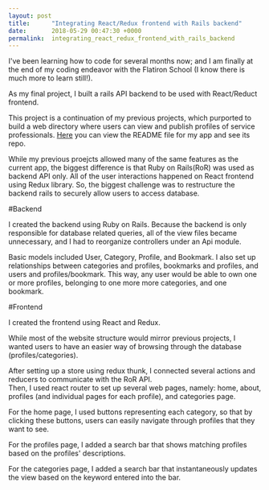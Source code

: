 ```yaml
---
layout: post
title:      "Integrating React/Redux frontend with Rails backend"
date:       2018-05-29 00:47:30 +0000
permalink:  integrating_react_redux_frontend_with_rails_backend
---
```



I've been learning how to code for several months now; and I am finally at the end of my coding endeavor with the Flatiron School (I know there is much more to learn still!).  

As my final project, I built a rails API backend to be used with React/Reduct frontend.  

This project is a continuation of my previous projects, which purported to build a web directory where users can view and publish profiles of service professionals.  [Here](https://github.com/anginblu/Peraide-v3) you can view the README file for my app and see its repo.

While my previous proejcts allowed many of the same features as the current app, the biggest difference is that Ruby on Rails(RoR) was used as backend API only.  All of the user interactions happened on React frontend using Redux library.  So, the biggest challenge was to restructure the backend rails to securely allow users to access database.

#Backend

I created the backend using Ruby on Rails. Because the backend is only responsible for database related queries, all of the view files became unnecessary, and I had to reorganize controllers under an Api module. 

Basic models included User, Category, Profile, and Bookmark.  I also set up relationships between categories and profiles, bookmarks and profiles, and users and profiles/bookmark.  This way, any user would be able to own one or more profiles, belonging to one more more categories, and one bookmark.  


#Frontend

I created the frontend using React and Redux.  

While most of the website structure would mirror previous projects, I wanted users to have an easier way of browsing through the database (profiles/categories).  

After setting up a store using redux thunk, I connected several actions and reducers to communicate with the RoR API.  
Then, I used react router to set up several web pages, namely: home, about, profiles (and individual pages for each profile), and categories page.  

For the home page, I used buttons representing each category, so that by clicking these buttons, users can easily navigate through profiles that they want to see.  

For the profiles page, I added a search bar that shows matching profiles based on the profiles' descriptions.

For the categories page, I added a search bar that instantaneously updates the view based on the keyword entered into the bar.




